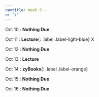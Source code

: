 ```yaml
---
navtitle: Week 8 -
n: "i"
---
```


Oct 10
: **Nothing Due**

Oct 11
: **Lecture**{: .label .label-light-blue} X

Oct 12
: **Nothing Due**

Oct 13
: **Lecture**

Oct 14
: **zyBooks**{: .label .label-orange} 

Oct 15
: **Nothing Due**

Oct 16
: **Nothing Due**


